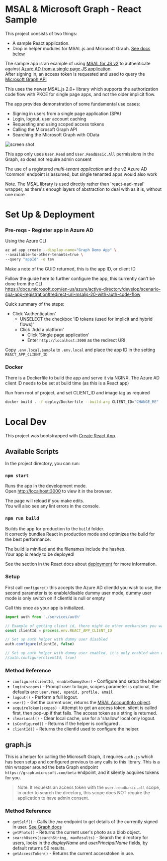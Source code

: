 # MSAL & Microsoft Graph - React Sample

This project consists of two things:

- A sample React application.
- Drop in helper modules for MSAL.js and Microsoft Graph. [See docs below](#using-as-a-drop-in-library)

The sample app is an example of using [MSAL for JS v2](https://github.com/AzureAD/microsoft-authentication-library-for-js) to authenticate against [Azure AD from a single page JS application](https://docs.microsoft.com/en-us/azure/active-directory/develop/tutorial-v2-javascript-spa).  
After signing in, an access token is requested and used to query the [Microsoft Graph API](https://developer.microsoft.com/en-us/graph)

This uses the newer MSAL.js 2.0+ library which supports the authorization code flow with PKCE for single page apps, and not the older implicit flow.

The app provides demonstration of some fundamental use cases:

- Signing in users from a single page application (SPA)
- Login, logout, user account caching
- Requesting and using scoped access tokens
- Calling the Microsoft Graph API
- Searching the Microsoft Graph with OData

![screen shot](https://user-images.githubusercontent.com/14982936/87789050-4931a180-c836-11ea-8c97-16b1c7e19895.png)

This app only uses `User.Read` and `User.ReadBasic.All` permissions in the Graph, so does not require admin consent

The use of a registered _multi-tenant application_ and the v2 Azure AD 'common' endpoint is assumed, but single tenanted apps would also work

Note. The MSAL library is used directly rather than 'react-aad-msal' wrapper, as there's enough layers of abstraction to deal with as it is, without one more

# Set Up & Deployment

### Pre-reqs - Register app in Azure AD

Using the Azure CLI

```bash
az ad app create --display-name="Graph Demo App" \
--available-to-other-tenants=true \
--query "appId" -o tsv
```

Make a note of the GUID returned, this is the app ID, or client ID

Follow the guide here to further configure the app, this currently can't be done from the CLI  
https://docs.microsoft.com/en-us/azure/active-directory/develop/scenario-spa-app-registration#redirect-uri-msaljs-20-with-auth-code-flow

Quick summary of the steps:

- Click 'Authentication'
  - UNSELECT the checkbox 'ID tokens (used for implicit and hybrid flows)'
  - Click 'Add a platform'
    - Click 'Single page application'
    - Enter `http://localhost:3000` as the redirect URI

Copy `.env.local.sample` to `.env.local` and place the app ID in the setting `REACT_APP_CLIENT_ID`

### Docker

There is a Dockerfile to build the app and serve it via NGINX. The Azure AD client ID needs to be set at build time (as this is a React app)

Run from root of project, and set CLIENT_ID and image tag as required

```bash
docker build . -f deploy/Dockerfile --build-arg CLIENT_ID="CHANGE_ME" -t msal-graph-react
```

# Local Dev

This project was bootstrapped with [Create React App](https://github.com/facebook/create-react-app).

## Available Scripts

In the project directory, you can run:

### `npm start`

Runs the app in the development mode.<br />
Open [http://localhost:3000](http://localhost:3000) to view it in the browser.

The page will reload if you make edits.<br />
You will also see any lint errors in the console.

### `npm run build`

Builds the app for production to the `build` folder.<br />
It correctly bundles React in production mode and optimizes the build for the best performance.

The build is minified and the filenames include the hashes.<br />
Your app is ready to be deployed!

See the section in the React docs about [deployment](https://facebook.github.io/create-react-app/docs/deployment) for more information.

### Setup

First call `configure()` this accepts the Azure AD clientId you wish to use, the second parameter is to enable/disable dummy user mode, dummy user mode is only switch on if clientId is null or empty

Call this once as your app is initialized.

```js
import auth from './services/auth'

// Example of getting client id, there might be other mechanisms you want to use to fetch this value
const clientId = process.env.REACT_APP_CLIENT_ID

// Set up auth helper with dummy user disabled
auth.configure(clientId, false)

// Set up auth helper with dummy user enabled, it's only enabled when clientId is undefined/blank
//auth.configure(clientId, true)
```

### Method Reference

- `configure(clientId, enableDummyUser)` - Configure and setup the helper
- `login(scopes)` - Prompt user to login, scopes parameter is optional, the defaults are: `user.read, openid, profile, email`
- `logout()` - Perform a full logout.
- `user()` - Get the current user, returns the [MSAL AccountInfo object](https://azuread.github.io/microsoft-authentication-library-for-js/ref/modules/_azure_msal_common.html#accountinfo).
- `acquireToken(scopes)` - Attempt to get an access token, silent is called first, then pop-up if that fails. The access token as a string is returned.
- `clearLocal()` - Clear local cache, use for a 'shallow' local only logout.
- `isConfigured()` - Returns if the helper is configured .
- `clientId()` - Returns the clientId used to configure the helper.

## graph.js

This is a helper for calling the Microsoft Graph, it requires `auth.js` which has been setup and configured previous to any calls to this library. This is a thin wrapper around the beta Graph endpoint `https://graph.microsoft.com/beta` endpoint, and it silently acquires tokens for you.

> Note. It requests an access token with the `user.readbasic.all` scope, in order to search the directory, this scope does NOT require the application to have admin consent.

### Method Reference

- `getSelf()` - Calls the `/me` endpoint to get details of the currently signed in user. [See Graph docs](https://docs.microsoft.com/en-us/graph/api/user-get?view=graph-rest-beta&tabs=http)
- `getPhoto()` - Returns the current user's photo as a blob object.
- `searchUsers(searchString, maxResults)` - Search the directory for users, looks in the _displayName_ and _userPrincipalName_ fields, by default returns 50 results.
- `getAccessToken()` - Returns the current accesstoken in use.
